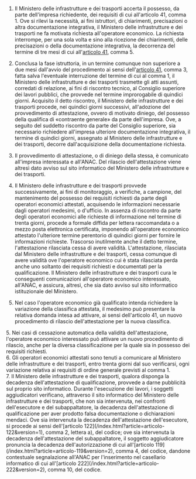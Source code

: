 1. Il Ministero delle infrastrutture e dei trasporti accerta il possesso, da parte dell'impresa richiedente, dei requisiti di cui all'articolo 41, comma 1. Ove si rilevi la necessità, ai fini istruttori, di chiarimenti, precisazioni o altra documentazione integrativa, il Ministero delle infrastrutture e dei trasporti ne fa motivata richiesta all'operatore economico. La richiesta interrompe, per una sola volta e sino alla ricezione dei chiarimenti, delle precisazioni o della documentazione integrativa, la decorrenza del termine di tre mesi di cui all'[articolo 41](/index.html?article=allegato-2.12-articolo-41&version=1), comma 5.

2. Conclusa la fase istruttoria, in un termine comunque non superiore a due mesi dall'avvio del procedimento ai sensi dell'[articolo 41](/index.html?article=allegato-2.12-articolo-41&version=1), comma 3, fatta salva l'eventuale interruzione del termine di cui al comma 1, il Ministero delle infrastrutture e dei trasporti trasmette gli atti assunti, corredati di relazione, ai fini di riscontro tecnico, al Consiglio superiore dei lavori pubblici, che provvede nel termine improrogabile di quindici giorni. Acquisito il detto riscontro, il Ministero delle infrastrutture e dei trasporti procede, nei quindici giorni successivi, all'adozione del provvedimento di attestazione, ovvero di motivato diniego, del possesso della qualifica di «contraente generale» da parte dell'impresa. Ove, a seguito del suddetto riscontro da parte del Consiglio superiore, sia necessario richiedere all'impresa ulteriore documentazione integrativa, il termine di quindici giorni, assegnato al Ministero delle infrastrutture e dei trasporti, decorre dall'acquisizione della documentazione richiesta.

3. Il provvedimento di attestazione, o di diniego della stessa, è comunicato all'impresa interessata e all'ANAC. Del rilascio dell'attestazione viene altresì dato avviso sul sito informatico del Ministero delle infrastrutture e dei trasporti.

4. Il Ministero delle infrastrutture e dei trasporti provvede successivamente, ai fini di monitoraggio, a verifiche, a campione, del mantenimento del possesso dei requisiti richiesti da parte degli operatori economici attestati, acquisendo le informazioni necessarie dagli operatori medesimi, o d'ufficio. In assenza di riscontro da parte degli operatori economici alle richieste di informazione nel termine di trenta giorni, procede a formale diffida per lettera raccomandata o a mezzo posta elettronica certificata, imponendo all'operatore economico attestato l'ulteriore termine perentorio di quindici giorni per fornire le informazioni richieste. Trascorso inutilmente anche il detto termine, l'attestazione rilasciata cessa di avere validità. L'attestazione, rilasciata dal Ministero delle infrastrutture e dei trasporti, cessa comunque di avere validità ove l'operatore economico cui è stata rilasciata perda anche uno soltanto dei requisiti richiesti e documentati per la qualificazione. Il Ministero delle infrastrutture e dei trasporti cura le conseguenti comunicazioni all'operatore economico interessato, all'ANAC, e assicura, altresì, che sia dato avviso sul sito informatico istituzionale del Ministero.

5. Nel caso l'operatore economico già qualificato intenda richiedere la variazione della classifica attestata, il medesimo può presentare la relativa domanda intesa ad attivare, ai sensi dell'articolo 41, un nuovo procedimento di rilascio dell'attestazione per la nuova classifica.

<div>
5. Nei casi di cessazione automatica della validità dell'attestazione, l'operatore economico interessato può attivare un nuovo procedimento di rilascio, anche per la diversa classificazione per la quale sia in possesso dei requisiti richiesti.
<br>
6. Gli operatori economici attestati sono tenuti a comunicare al Ministero delle infrastrutture e dei trasporti, entro trenta giorni dal suo verificarsi, ogni variazione relativa ai requisiti di ordine generale previsti al comma 1.
<br>
7. Il Ministero delle infrastrutture e dei trasporti, qualora disponga la decadenza dell'attestazione di qualificazione, provvede a darne pubblicità sul proprio sito informatico. Durante l'esecuzione dei lavori, i soggetti aggiudicatori verificano, attraverso il sito informatico del Ministero delle infrastrutture e dei trasporti, che non sia intervenuta, nei confronti dell'esecutore e del subappaltatore, la decadenza dell'attestazione di qualificazione per aver prodotto falsa documentazione o dichiarazioni mendaci. Ove sia intervenuta la decadenza dell'attestazione dell'esecutore, si procede ai sensi dell'[articolo 122](/index.html?article=articolo-122&version=1), comma 2, lettera a), del codice; ove sia intervenuta la decadenza dell'attestazione del subappaltatore, il soggetto aggiudicatore pronuncia la decadenza dell'autorizzazione di cui all'[articolo 119](/index.html?article=articolo-119&version=2), comma 4, del codice, dandone contestuale segnalazione all'ANAC per l'inserimento nel casellario informatico di cui all'[articolo 222](/index.html?article=articolo-222&version=2), comma 10, del codice.
</div>